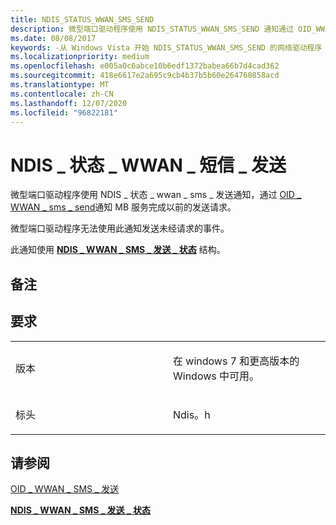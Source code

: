 ```yaml
---
title: NDIS_STATUS_WWAN_SMS_SEND
description: 微型端口驱动程序使用 NDIS_STATUS_WWAN_SMS_SEND 通知通过 OID_WWAN_SMS_SEND 通知 MB 服务完成以前的发送请求。
ms.date: 08/08/2017
keywords: -从 Windows Vista 开始 NDIS_STATUS_WWAN_SMS_SEND 的网络驱动程序
ms.localizationpriority: medium
ms.openlocfilehash: e005a0c6abce10b6edf1372babea66b7d4cad362
ms.sourcegitcommit: 418e6617e2a695c9cb4b37b5b60e264760858acd
ms.translationtype: MT
ms.contentlocale: zh-CN
ms.lasthandoff: 12/07/2020
ms.locfileid: "96822181"
---
```

# <a name="ndis_status_wwan_sms_send"></a>NDIS \_ 状态 \_ WWAN \_ 短信 \_ 发送


微型端口驱动程序使用 NDIS \_ 状态 \_ wwan \_ sms \_ 发送通知，通过 [OID \_ WWAN \_ sms \_ send](oid-wwan-sms-send.md)通知 MB 服务完成以前的发送请求。

微型端口驱动程序无法使用此通知发送未经请求的事件。

此通知使用 [**NDIS \_ WWAN \_ SMS \_ 发送 \_ 状态**](/windows-hardware/drivers/ddi/ndiswwan/ns-ndiswwan-_ndis_wwan_sms_send_status) 结构。

<a name="remarks"></a>备注
-------

<a name="requirements"></a>要求
------------

<table>
<colgroup>
<col width="50%" />
<col width="50%" />
</colgroup>
<tbody>
<tr class="odd">
<td><p>版本</p></td>
<td><p>在 windows 7 和更高版本的 Windows 中可用。</p></td>
</tr>
<tr class="even">
<td><p>标头</p></td>
<td>Ndis。h</td>
</tr>
</tbody>
</table>

## <a name="see-also"></a>请参阅


[OID \_ WWAN \_ SMS \_ 发送](oid-wwan-sms-send.md)

[**NDIS \_ WWAN \_ SMS \_ 发送 \_ 状态**](/windows-hardware/drivers/ddi/ndiswwan/ns-ndiswwan-_ndis_wwan_sms_send_status)

 

